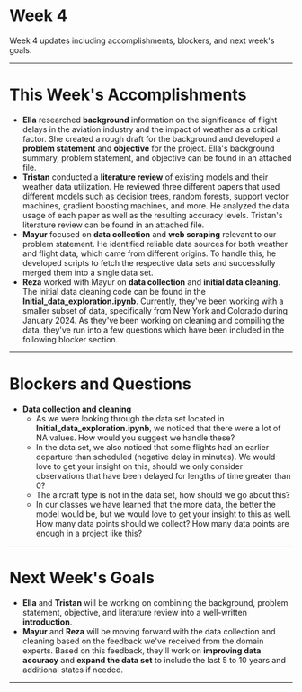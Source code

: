 # Week 4
Week 4 updates including accomplishments, blockers, and next week's goals.

---

# This Week's Accomplishments

  - **Ella** researched **background** information on the significance of flight delays in the aviation industry and the impact of weather as a critical factor. She created a rough draft for the background and developed a **problem statement** and **objective** for the project. Ella's background summary, problem statement, and objective can be found in an attached file.
  - **Tristan** conducted a **literature review** of existing models and their weather data utilization. He reviewed three different papers that used different models such as decision trees, random forests, support vector machines, gradient boosting machines, and more. He analyzed the data usage of each paper as well as the resulting accuracy levels. Tristan's literature review can be found in an attached file.
  - **Mayur** focused on **data collection** and **web scraping** relevant to our problem statement. He identified reliable data sources for both weather and flight data, which came from different origins. To handle this, he developed scripts to fetch the respective data sets and successfully merged them into a single data set. 
  - **Reza** worked with Mayur on **data collection** and **initial data cleaning**. The initial data cleaning code can be found in the **Initial_data_exploration.ipynb**. Currently, they've been working with a smaller subset of data, specifically from New York and Colorado during January 2024. As they've been working on cleaning and compiling the data, they've run into a few questions which have been included in the following blocker section.

---

# Blockers and Questions
  
  - **Data collection and cleaning**
      - As we were looking through the data set located in **Initial_data_exploration.ipynb**, we noticed that there were a lot of NA values. How would you suggest we handle these?
      - In the data set, we also noticed that some flights had an earlier departure than scheduled (negative delay in minutes). We would love to get your insight on this, should we only consider observations that have been delayed for lengths of time greater than 0?
      - The aircraft type is not in the data set, how should we go about this?
      - In our classes we have learned that the more data, the better the model would be, but we would love to get your insight to this as well. How many data points should we collect? How many data points are enough in a project like this?

---

# Next Week's Goals

- **Ella** and **Tristan** will be working on combining the background, problem statement, objective, and literature review into a well-written **introduction**.
- **Mayur** and **Reza** will be moving forward with the data collection and cleaning based on the feedback we've received from the domain experts. Based on this feedback, they'll work on **improving data accuracy** and **expand the data set** to include the last 5 to 10 years and additional states if needed.

---
